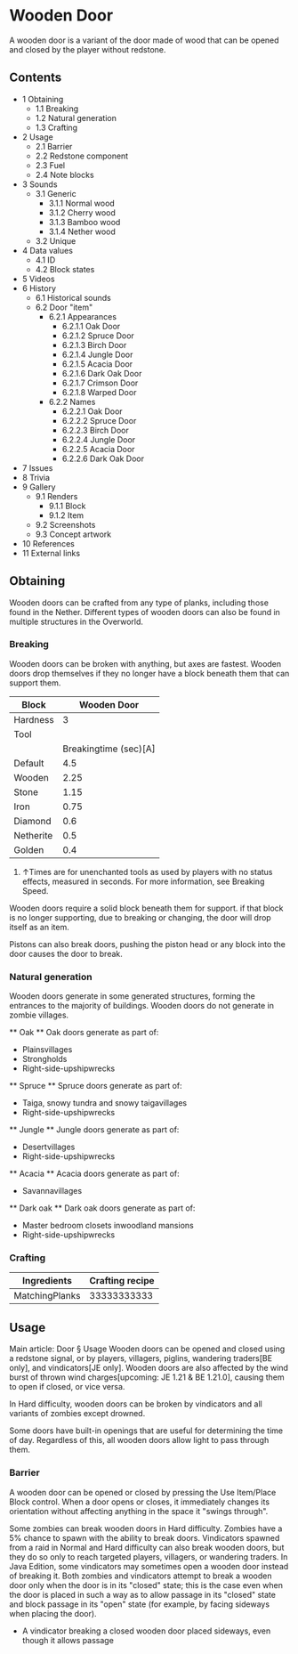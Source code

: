 # Wooden Door
A wooden door is a variant of the door made of wood that can be opened and closed by the player without redstone.

## Contents
- 1 Obtaining
	- 1.1 Breaking
	- 1.2 Natural generation
	- 1.3 Crafting
- 2 Usage
	- 2.1 Barrier
	- 2.2 Redstone component
	- 2.3 Fuel
	- 2.4 Note blocks
- 3 Sounds
	- 3.1 Generic
		- 3.1.1 Normal wood
		- 3.1.2 Cherry wood
		- 3.1.3 Bamboo wood
		- 3.1.4 Nether wood
	- 3.2 Unique
- 4 Data values
	- 4.1 ID
	- 4.2 Block states
- 5 Videos
- 6 History
	- 6.1 Historical sounds
	- 6.2 Door "item"
		- 6.2.1 Appearances
			- 6.2.1.1 Oak Door
			- 6.2.1.2 Spruce Door
			- 6.2.1.3 Birch Door
			- 6.2.1.4 Jungle Door
			- 6.2.1.5 Acacia Door
			- 6.2.1.6 Dark Oak Door
			- 6.2.1.7 Crimson Door
			- 6.2.1.8 Warped Door
		- 6.2.2 Names
			- 6.2.2.1 Oak Door
			- 6.2.2.2 Spruce Door
			- 6.2.2.3 Birch Door
			- 6.2.2.4 Jungle Door
			- 6.2.2.5 Acacia Door
			- 6.2.2.6 Dark Oak Door
- 7 Issues
- 8 Trivia
- 9 Gallery
	- 9.1 Renders
		- 9.1.1 Block
		- 9.1.2 Item
	- 9.2 Screenshots
	- 9.3 Concept artwork
- 10 References
- 11 External links

## Obtaining
Wooden doors can be crafted from any type of planks, including those found in the Nether. Different types of wooden doors can also be found in multiple structures in the Overworld.

### Breaking
Wooden doors can be broken with anything, but axes are fastest. Wooden doors drop themselves if they no longer have a block beneath them that can support them.

| Block     | Wooden Door           |
|-----------|-----------------------|
| Hardness  | 3                     |
| Tool      |                       |
|           | Breakingtime (sec)[A] |
| Default   | 4.5                   |
| Wooden    | 2.25                  |
| Stone     | 1.15                  |
| Iron      | 0.75                  |
| Diamond   | 0.6                   |
| Netherite | 0.5                   |
| Golden    | 0.4                   |

1. ↑Times are for unenchanted tools as used by players with no status effects, measured in seconds. For more information, see Breaking Speed.

Wooden doors require a solid block beneath them for support. if that block is no longer supporting, due to breaking or changing, the door will drop itself as an item.

Pistons can also break doors, pushing the piston head or any block into the door causes the door to break.

### Natural generation
Wooden doors generate in some generated structures, forming the entrances to the majority of buildings. Wooden doors do not generate in zombie villages.

** Oak **
Oak doors generate as part of:

- Plainsvillages
- Strongholds
- Right-side-upshipwrecks

** Spruce **
Spruce doors generate as part of:

- Taiga, snowy tundra and snowy taigavillages
- Right-side-upshipwrecks

** Jungle **
Jungle doors generate as part of:

- Desertvillages
- Right-side-upshipwrecks

** Acacia **
Acacia doors generate as part of:

- Savannavillages

** Dark oak **
Dark oak doors generate as part of:

- Master bedroom closets inwoodland mansions
- Right-side-upshipwrecks


### Crafting
| Ingredients    | Crafting recipe |
|----------------|-----------------|
| MatchingPlanks | 33333333333     |

## Usage
Main article: Door § Usage
Wooden doors can be opened and closed using a redstone signal, or by players, villagers, piglins, wandering traders‌[BE  only], and vindicators‌[JE  only]. Wooden doors are also affected by the wind burst of thrown wind charges‌[upcoming: JE 1.21 & BE 1.21.0], causing them to open if closed, or vice versa.

In Hard difficulty, wooden doors can be broken by vindicators and all variants of zombies except drowned.

Some doors have built-in openings that are useful for determining the time of day. Regardless of this, all wooden doors allow light to pass through them.

### Barrier
A wooden door can be opened or closed by pressing the Use Item/Place Block control. When a door opens or closes, it immediately changes its orientation without affecting anything in the space it "swings through".

Some zombies can break wooden doors in Hard difficulty. Zombies have a 5% chance to spawn with the ability to break doors. Vindicators spawned from a raid in Normal and Hard difficulty can also break wooden doors, but they do so only to reach targeted players, villagers, or wandering traders. In Java Edition, some vindicators may sometimes open a wooden door instead of breaking it. Both zombies and vindicators attempt to break a wooden door only when the door is in its "closed" state; this is the case even when the door is placed in such a way as to allow passage in its "closed" state and block passage in its "open" state (for example, by facing sideways when placing the door).

- A vindicator breaking a closed wooden door placed sideways, even though it allows passage

